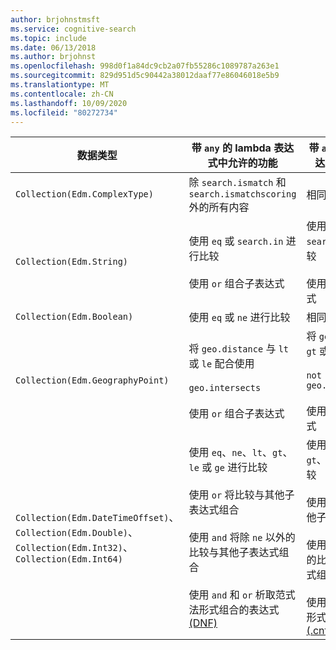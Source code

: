 ```yaml
---
author: brjohnstmsft
ms.service: cognitive-search
ms.topic: include
ms.date: 06/13/2018
ms.author: brjohnst
ms.openlocfilehash: 998d0f1a84dc9cb2a07fb55286c1089787a263e1
ms.sourcegitcommit: 829d951d5c90442a38012daaf77e86046018e5b9
ms.translationtype: MT
ms.contentlocale: zh-CN
ms.lasthandoff: 10/09/2020
ms.locfileid: "80272734"
---
```

| 数据类型 | 带 `any` 的 lambda 表达式中允许的功能 | 带 `all` 的 lambda 表达式中允许的功能 |
|---|---|---|
| `Collection(Edm.ComplexType)` | 除 `search.ismatch` 和 `search.ismatchscoring` 外的所有内容 | 相同 |
| `Collection(Edm.String)` | 使用 `eq` 或 `search.in` 进行比较 <br/><br/> 使用 `or` 组合子表达式 | 使用 `ne` 或 `not search.in()` 进行比较 <br/><br/> 使用 `and` 组合子表达式 |
| `Collection(Edm.Boolean)` | 使用 `eq` 或 `ne` 进行比较 | 相同 |
| `Collection(Edm.GeographyPoint)` | 将 `geo.distance` 与 `lt` 或 `le` 配合使用 <br/><br/> `geo.intersects` <br/><br/> 使用 `or` 组合子表达式 | 将 `geo.distance` 与 `gt` 或 `ge` 配合使用 <br/><br/> `not geo.intersects(...)` <br/><br/> 使用 `and` 组合子表达式 |
| `Collection(Edm.DateTimeOffset)`、`Collection(Edm.Double)`、`Collection(Edm.Int32)`、`Collection(Edm.Int64)` | 使用 `eq`、`ne`、`lt`、`gt`、`le` 或 `ge` 进行比较 <br/><br/> 使用 `or` 将比较与其他子表达式组合 <br/><br/> 使用 `and` 将除 `ne` 以外的比较与其他子表达式组合 <br/><br/> 使用 `and` 和 `or` 析取范式法形式组合的表达式 [ (DNF) ](https://en.wikipedia.org/wiki/Disjunctive_normal_form) | 使用 `eq`、`ne`、`lt`、`gt`、`le` 或 `ge` 进行比较 <br/><br/> 使用 `and` 将比较与其他子表达式组合 <br/><br/> 使用 `or` 将除 `eq` 以外的比较与其他子表达式组合 <br/><br/> 使用 `and` 和 `or` 联合法形式组合的表达式 [ (.cnf) ](https://en.wikipedia.org/wiki/Conjunctive_normal_form) |
